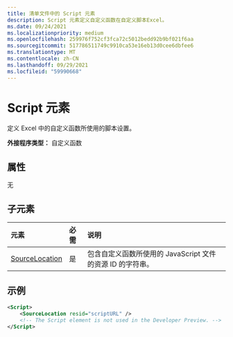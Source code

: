 ```yaml
---
title: 清单文件中的 Script 元素
description: Script 元素定义自定义函数在自定义脚本Excel。
ms.date: 09/24/2021
ms.localizationpriority: medium
ms.openlocfilehash: 259976f752cf3fca72c5012bedd92b9bf021f6aa
ms.sourcegitcommit: 517786511749c9910ca53e16eb13d0cee6dbfee6
ms.translationtype: MT
ms.contentlocale: zh-CN
ms.lasthandoff: 09/29/2021
ms.locfileid: "59990668"
---
```

# <a name="script-element"></a>Script 元素

定义 Excel 中的自定义函数所使用的脚本设置。

**外接程序类型：** 自定义函数

## <a name="attributes"></a>属性

无

## <a name="child-elements"></a>子元素

|元素  |  必需  |  说明  |
|:-----|:-----|:-----|
|  [SourceLocation](customfunctionssourcelocation.md)  |  是  | 包含自定义函数所使用的 JavaScript 文件的资源 ID 的字符串。|

## <a name="example"></a>示例

```xml
<Script>
    <SourceLocation resid="scriptURL" />
    <!-- The Script element is not used in the Developer Preview. -->
</Script>
```
